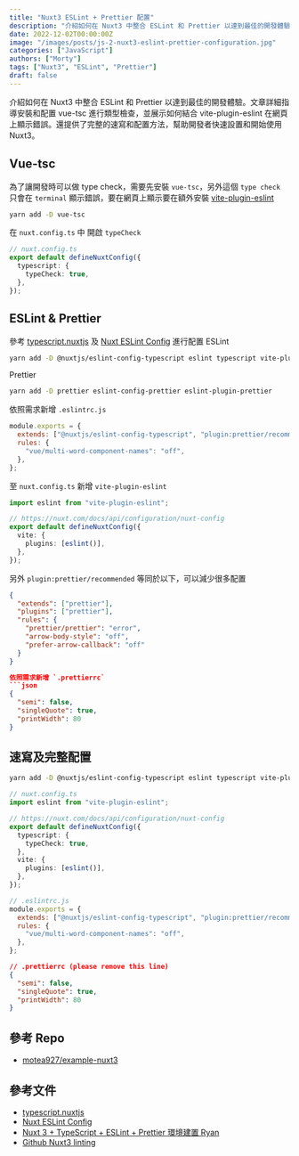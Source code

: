 ```yaml
---
title: "Nuxt3 ESLint + Prettier 配置"
description: "介紹如何在 Nuxt3 中整合 ESLint 和 Prettier 以達到最佳的開發體驗。文章詳細指導安裝和配置 vue-tsc 進行類型檢查，並展示如何結合 vite-plugin-eslint 在網頁上顯示錯誤。還提供了完整的速寫和配置方法，幫助開發者快速設置和開始使用 Nuxt3。"
date: 2022-12-02T00:00:00Z
image: "/images/posts/js-2-nuxt3-eslint-prettier-configuration.jpg"
categories: ["JavaScript"]
authors: ["Morty"]
tags: ["Nuxt3", "ESLint", "Prettier"]
draft: false
---
```


介紹如何在 Nuxt3 中整合 ESLint 和 Prettier 以達到最佳的開發體驗。文章詳細指導安裝和配置 vue-tsc 進行類型檢查，並展示如何結合 vite-plugin-eslint 在網頁上顯示錯誤。還提供了完整的速寫和配置方法，幫助開發者快速設置和開始使用 Nuxt3。

## Vue-tsc

為了讓開發時可以做 type check，需要先安裝 `vue-tsc`，另外這個 `type check` 只會在 `terminal` 顯示錯誤，要在網頁上顯示要在額外安裝 [vite-plugin-eslint](https://www.npmjs.com/package/vite-plugin-eslint)

```bash
yarn add -D vue-tsc
```

在 `nuxt.config.ts` 中 開啟 `typeCheck`

```ts
// nuxt.config.ts
export default defineNuxtConfig({
  typescript: {
    typeCheck: true,
  },
});
```

## ESLint & Prettier

參考 [typescript.nuxtjs](https://typescript.nuxtjs.org/guide/lint) 及 [Nuxt ESLint Config](https://github.com/nuxt/eslint-config) 進行配置 ESLint

```bash
yarn add -D @nuxtjs/eslint-config-typescript eslint typescript vite-plugin-eslint
```

Prettier

```bash
yarn add -D prettier eslint-config-prettier eslint-plugin-prettier
```

依照需求新增 `.eslintrc.js`

```js
module.exports = {
  extends: ["@nuxtjs/eslint-config-typescript", "plugin:prettier/recommended"],
  rules: {
    "vue/multi-word-component-names": "off",
  },
};
```

至 `nuxt.config.ts` 新增 `vite-plugin-eslint`

```ts
import eslint from "vite-plugin-eslint";

// https://nuxt.com/docs/api/configuration/nuxt-config
export default defineNuxtConfig({
  vite: {
    plugins: [eslint()],
  },
});
```

另外 `plugin:prettier/recommended` 等同於以下，可以減少很多配置

````json
{
  "extends": ["prettier"],
  "plugins": ["prettier"],
  "rules": {
    "prettier/prettier": "error",
    "arrow-body-style": "off",
    "prefer-arrow-callback": "off"
  }
}

依照需求新增 `.prettierrc`
```json
{
  "semi": false,
  "singleQuote": true,
  "printWidth": 80
}
````

## 速寫及完整配置

```bash
yarn add -D @nuxtjs/eslint-config-typescript eslint typescript vite-plugin-eslint prettier eslint-config-prettier eslint-plugin-prettier
```

```ts
// nuxt.config.ts
import eslint from "vite-plugin-eslint";

// https://nuxt.com/docs/api/configuration/nuxt-config
export default defineNuxtConfig({
  typescript: {
    typeCheck: true,
  },
  vite: {
    plugins: [eslint()],
  },
});
```

```js
// .eslintrc.js
module.exports = {
  extends: ["@nuxtjs/eslint-config-typescript", "plugin:prettier/recommended"],
  rules: {
    "vue/multi-word-component-names": "off",
  },
};
```

```json
// .prettierrc (please remove this line)
{
  "semi": false,
  "singleQuote": true,
  "printWidth": 80
}
```

## 參考 Repo

- [motea927/example-nuxt3](https://github.com/motea927/example-nuxt3/commit/ba52e33c43457024e270b318e97aff107a74ae17)

## 參考文件

- [typescript.nuxtjs](https://typescript.nuxtjs.org/guide/lint)
- [Nuxt ESLint Config](https://github.com/nuxt/eslint-config)
- [Nuxt 3 + TypeScript + ESLint + Prettier 環境建置 Ryan](https://ithelp.ithome.com.tw/articles/10293758)
- [Github Nuxt3 linting](https://github.com/nuxt/framework/discussions/2815)
